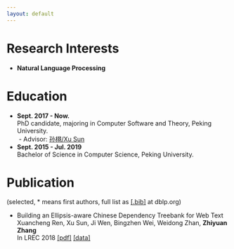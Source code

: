 ```yaml
---
layout: default
---
```


# Research Interests

* **Natural Language Processing**

# Education

- **Sept. 2017 - Now.**  
  PhD candidate, majoring in Computer Software and Theory, Peking University.  
  - Advisor: [孙栩/Xu Sun](https://xusun.org)
- **Sept. 2015 - Jul. 2019**  
  Bachelor of Science in Computer Science, Peking University.

# Publication

(selected, \* means first authors, full list as [[.bib]](https://dblp.org/pers/tb0/r/Ren:Xuancheng.bib) at dblp.org)

* Building an Ellipsis-aware Chinese Dependency Treebank for Web Text  
  Xuancheng Ren, Xu Sun, Ji Wen, Bingzhen Wei, Weidong Zhan, **Zhiyuan Zhang**  
  In LREC 2018  [[pdf]](http://www.lrec-conf.org/proceedings/lrec2018/pdf/297.pdf) [[data]](https://github.com/lancopku/Chinese-Dependency-Treebank-with-Ellipsis)
